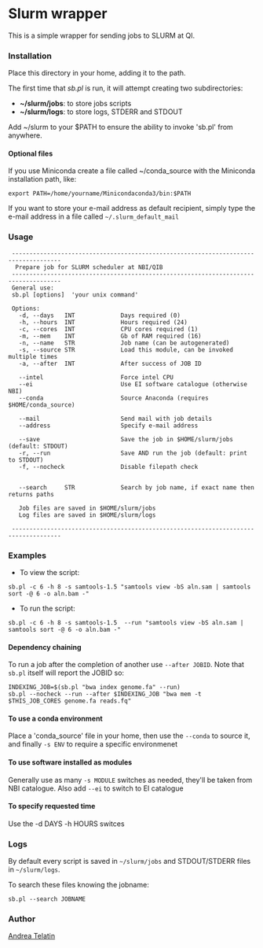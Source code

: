 # Slurm wrapper

This is a simple wrapper for sending jobs to SLURM at QI.

### Installation

Place this directory in your home, adding it to the path.

The first time that *sb.pl* is run, it will attempt creating two subdirectories:
 - **~/slurm/jobs**: to store jobs scripts
 - **~/slurm/logs**: to store logs, STDERR and STDOUT

Add ~/slurm to your $PATH to ensure the ability to invoke 'sb.pl' from anywhere.

#### Optional files

If you use Miniconda create a file called ~/conda_source with the Miniconda installation path, like:
```
export PATH=/home/yourname/Minicondaconda3/bin:$PATH
```

If you want to store your e-mail address as default recipient, simply type the e-mail address in a file called `~/.slurm_default_mail`

### Usage

```
 ------------------------------------------------------------------------------------
  Prepare job for SLURM scheduler at NBI/QIB
 ------------------------------------------------------------------------------------
 General use:
 sb.pl [options]  'your unix command'

 Options:
   -d, --days   INT             Days required (0)
   -h, --hours  INT             Hours required (24)
   -c, --cores  INT             CPU cores required (1)
   -m, --mem    INT             Gb of RAM required (16)
   -n, --name   STR             Job name (can be autogenerated)
   -s, --source STR             Load this module, can be invoked multiple times
   -a, --after  INT             After success of JOB ID
   
   --intel                      Force intel CPU
   --ei                         Use EI software catalogue (otherwise NBI)
   --conda                      Source Anaconda (requires $HOME/conda_source)

   --mail                       Send mail with job details
   --address                    Specify e-mail address 

   --save                       Save the job in $HOME/slurm/jobs (default: STDOUT)
   -r, --run                    Save AND run the job (default: print to STDOUT)
   -f, --nocheck                Disable filepath check 


   --search     STR             Search by job name, if exact name then returns paths

   Job files are saved in $HOME/slurm/jobs
   Log files are saved in $HOME/slurm/logs
   
 ------------------------------------------------------------------------------------
```

### Examples

 - To view the script:

`sb.pl -c 6 -h 8 -s samtools-1.5 "samtools view -bS aln.sam | samtools sort -@ 6 -o aln.bam -"`

 - To run the script:

`sb.pl -c 6 -h 8 -s samtools-1.5  --run "samtools view -bS aln.sam | samtools sort -@ 6 -o aln.bam -"`

#### Dependency chaining

To run a job after the completion of another use `--after JOBID`. Note that `sb.pl` itself will report the JOBID so:

```
INDEXING_JOB=$(sb.pl "bwa index genome.fa" --run)
sb.pl --nocheck --run --after $INDEXING_JOB "bwa mem -t $THIS_JOB_CORES genome.fa reads.fq"
```

#### To use a conda environment
Place a 'conda_source' file in your home, then use the `--conda` to source it, and finally `-s ENV` to require a specific environmenet

#### To use software installed as modules
Generally use as many `-s MODULE` switches as needed, they'll be taken from NBI catalogue. Also add `--ei` to switch to EI catalogue

#### To specify requested time
Use the -d DAYS -h HOURS switces



### Logs

By default every script is saved in `~/slurm/jobs` and STDOUT/STDERR files in `~/slurm/logs`.

To search these files knowing the jobname:

`sb.pl --search JOBNAME`

	
### Author
[Andrea Telatin](https://quadram.ac.uk/people/andrea-telatin/)

